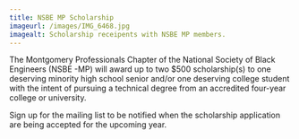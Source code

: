 ```yaml
---
title: NSBE MP Scholarship
imageurl: /images/IMG_6468.jpg
imagealt: Scholarship receipents with NSBE MP members.
---
```


The Montgomery Professionals Chapter of the National Society of Black Engineers (NSBE -MP) will award
up to two $500 scholarship(s) to one deserving minority high school senior and/or one deserving college
 student with the intent of pursuing a technical degree from an accredited four-year college or university.

Sign up for the mailing list to be notified when the scholarship application are being accepted for the 
upcoming year.
